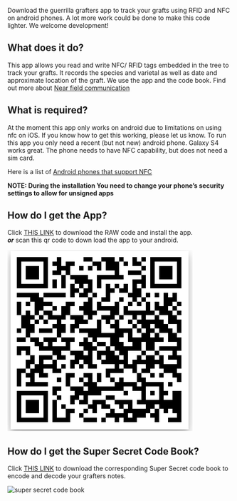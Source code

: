 Download the guerrilla grafters app to track your grafts using RFID and NFC on android phones.
A lot more work could be done to make this code lighter. We welcome development!

## What does it do?
This app allows you read and write NFC/ RFID tags embedded in the tree to track your grafts. It records the species and varietal as well as date and approximate location of the graft. We use the app and the code book.  Find out more about [Near field communication](http://nearfieldcommunication.org/)

## What is required?
At the moment this app only works on android due to limitations on using nfc on iOS. If you know how to get this working, please let us know.  To run this app you only need a recent (but not new) android phone.  Galaxy S4 works great. The phone needs to have NFC capability, but does not need a sim card. 

Here is a list of [Android phones that support NFC ](https://www.unitag.io/nfc/is-my-phone-compatible-with-nfc)

__NOTE: During the installation You need to change your phone’s security settings to allow for unsigned apps__

## How do I get the App?
Click [THIS LINK](https://github.com/guerrillagrafters/app/blob/master/GuerrillaGrafterApp.apk?raw=true) to download the RAW code and install the app.  
 ___or___
 scan this qr code to down load the app to your android.
 
 ![downlad the app](ggapp.png)
 
## How do I get the Super Secret Code Book?
Click [THIS LINK](http://beforebefore.net/GG_code_bookv2.pdf) to download the corresponding Super Secret code book to encode and decode your grafters notes. 

 ![super secret code book](http://www.guerrillagrafters.org/wp-content/uploads/2017/06/codebook.png)



